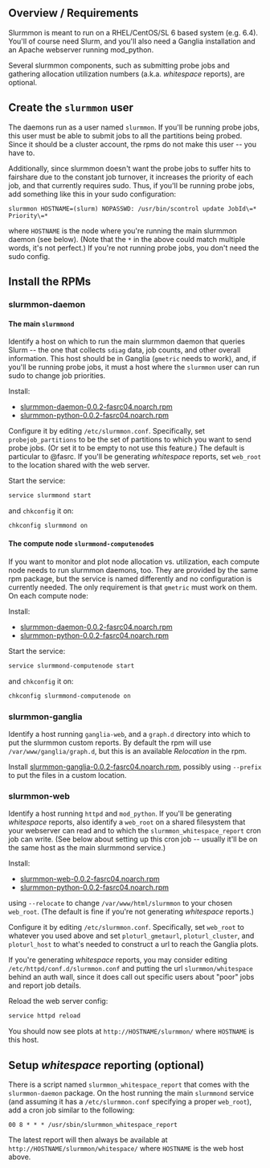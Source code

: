 ## Overview / Requirements

Slurmmon is meant to run on a RHEL/CentOS/SL 6 based system (e.g. 6.4).
You'll of course need Slurm, and you'll also need a Ganglia installation and an Apache webserver running mod_python.

Several slurmmon components, such as submitting probe jobs and gathering allocation utilization numbers (a.k.a. *whitespace* reports), are optional.



## Create the `slurmmon` user

The daemons run as a user named `slurmmon`.
If you'll be running probe jobs, this user must be able to submit jobs to all the partitions being probed.
Since it should be a cluster account, the rpms do not make this user -- you have to.
<!-- only need stuff to be able to run job: login shell needed, but home dir not -->

Additionally, since slurmmon doesn't want the probe jobs to suffer hits to fairshare due to the constant job turnover, it increases the priority of each job, and that currently requires sudo.
Thus, if you'll be running probe jobs, add something like this in your sudo configuration:

```
slurmmon HOSTNAME=(slurm) NOPASSWD: /usr/bin/scontrol update JobId\=* Priority\=*
```

where `HOSTNAME` is the node where you're running the main slurmmon daemon (see below).
(Note that the `*` in the above could match multiple words, it's not perfect.)
If you're not running probe jobs, you don't need the sudo config.
<!-- if sudo is not configured, you'll get error like: Dec  9 13:43:45 slurm-test slurmmond(probejob-MYQUEUE)[28115]: metrics for [slurmmond(probejob-MYQUEUE)] failed with message [job priority update ["sudo scontrol update JobId='153' Priority='999999999'"] failed with non-zero returncode [1] and/or non-empty stderr ['sudo: no tty present and no askpass program specified']] -->



## Install the RPMs

### slurmmon-daemon

#### The main `slurmmond`

Identify a host on which to run the main slurmmon daemon that queries Slurm -- the one that collects `sdiag` data, job counts, and other overall information.
This host should be in Ganglia (`gmetric` needs to work), and, if you'll be running probe jobs, it must a host where the `slurmmon` user can run sudo to change job priorities.

Install:

* [slurmmon-daemon-0.0.2-fasrc04.noarch.rpm](../RPMS/slurmmon-daemon-0.0.2-fasrc04.noarch.rpm?raw=true)
* [slurmmon-python-0.0.2-fasrc04.noarch.rpm](../RPMS/slurmmon-python-0.0.2-fasrc04.noarch.rpm?raw=true)

Configure it by editing `/etc/slurmmon.conf`.
Specifically, set `probejob_partitions` to be the set of partitions to which you want to send probe jobs.  (Or set it to be empty to not use this feature.)
The default is particular to @fasrc.
If you'll be generating *whitespace* reports, set `web_root` to the location shared with the web server.

Start the service:

``` bash
service slurmmond start
```

and `chkconfig` it on:

``` bash
chkconfig slurmmond on
```

#### The compute node `slurmmond-computenode`s

If you want to monitor and plot node allocation vs. utilization, each compute node needs to run slurmmon daemons, too.
They are provided by the same rpm package, but the service is named differently and no configuration is currently needed.
The only requirement is that `gmetric` must work on them.
On each compute node:

Install:

* [slurmmon-daemon-0.0.2-fasrc04.noarch.rpm](../RPMS/slurmmon-daemon-0.0.2-fasrc04.noarch.rpm?raw=true)
* [slurmmon-python-0.0.2-fasrc04.noarch.rpm](../RPMS/slurmmon-python-0.0.2-fasrc04.noarch.rpm?raw=true)

Start the service:

``` bash
service slurmmond-computenode start
```

and `chkconfig` it on:

``` bash
chkconfig slurmmond-computenode on
```


### slurmmon-ganglia

Identify a host running `ganglia-web`, and a `graph.d` directory into which to put the slurmmon custom reports.
By default the rpm will use `/var/www/ganglia/graph.d`, but this is an available *Relocation* in the rpm.

Install [slurmmon-ganglia-0.0.2-fasrc04.noarch.rpm](../RPMS/slurmmon-ganglia-0.0.2-fasrc04.noarch.rpm?raw=true), possibly using `--prefix` to put the files in a custom location.


### slurmmon-web

Identify a host running `httpd` and `mod_python`.
If you'll be generating *whitespace* reports, also identify a `web_root` on a shared filesystem that your webserver can read and to which the `slurmmon_whitespace_report` cron job can write.
(See below about setting up this cron job -- usually it'll be on the same host as the main slurmmond service.)

Install:

* [slurmmon-web-0.0.2-fasrc04.noarch.rpm](../RPMS/slurmmon-web-0.0.2-fasrc04.noarch.rpm?raw=true)
* [slurmmon-python-0.0.2-fasrc04.noarch.rpm](../RPMS/slurmmon-python-0.0.2-fasrc04.noarch.rpm?raw=true)

using `--relocate` to change `/var/www/html/slurmmon` to your chosen `web_root`.
(The default is fine if you're not generating *whitespace* reports.)

Configure it by editing `/etc/slurmmon.conf`.
Specifically, set `web_root` to whatever you used above and set `ploturl_gmetaurl`, `ploturl_cluster`, and `ploturl_host` to what's needed to construct a url to reach the Ganglia plots.

If you're generating *whitespace* reports, you may consider editing `/etc/httpd/conf.d/slurmmon.conf` and putting the url `slurmmon/whitespace` behind an auth wall, since it does call out specific users about "poor" jobs and report job details.

Reload the web server config:

``` bash
service httpd reload
```

You should now see plots at `http://HOSTNAME/slurmmon/` where `HOSTNAME` is this host.



## Setup *whitespace* reporting (optional)

There is a script named `slurmmon_whitespace_report` that comes with the `slurmmon-daemon` package.
On the host running the main `slurmmond` service (and assuming it has a `/etc/slurmmon.conf` specifying a proper `web_root`), add a cron job similar to the following:

``` cron
00 8 * * * /usr/sbin/slurmmon_whitespace_report
```

The latest report will then always be available at `http://HOSTNAME/slurmmon/whitespace/` where `HOSTNAME` is the web host above.
